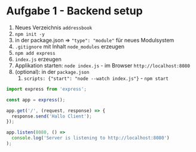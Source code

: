 # Aufgabe 1 - Backend setup

1. Neues Verzeichnis `addressbook`
2. `npm init -y`
3. in der package.json => `"type": "module"` für neues Modulsystem
4. `.gitignore` mit Inhalt `node_modules` erzeugen
5. `npm add express`
6. `index.js` erzeugen
7. Applikation starten: `node index.js` - im Browser `http://localhost:8080`
8. (optional): in der `package.json`
   1. `scripts: {"start": "node --watch index.js"}` - `npm start`



```js
import express from 'express';

const app = express();

app.get('/', (request, response) => {
  response.send('Hallo Client');
});

app.listen(8080, () =>
  console.log('Server is listening to http://localhost:8080')
);
```